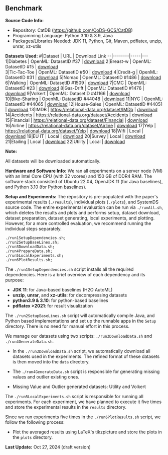 ## Benchmark

**Source Code Info:**
 * Repository: CatDB (<https://github.com/CoDS-GCS/CatDB>)
 * Programming Language: Python 3.10 & 3.9, Java  
 * Packages/Libraries Needed: JDK 11, Python, Git, Maven, pdflatex, unzip, unrar, xz-utils

**Datasets Used:**
\#|Dataset | URL | Download Link
--|--------|-----|---
1|Diabetes       | OpenML: DatasetID \#37                         | [download](https://www.openml.org/search?type=data&sort=runs&status=active&id=37)
2|Breast-w       | OpenML: DatasetID \#15			  | [download](https://www.openml.org/search?type=data&sort=runs&status=active&id=15)	
3|Tic-Tac-Toe    | OpenML: DatasetID \#50                         | [download](https://www.openml.org/search?type=data&sort=runs&status=active&id=50)
4|Credit-g       | OpenML: DatasetID \#31                         | [download](https://www.openml.org/search?type=data&sort=runs&status=active&id=31)
5|Nomao          | OpenML: DatasetID \#1486                       | [download](https://www.openml.org/search?type=data&sort=runs&status=active&id=1486)
6|Walking        | OpenML: DatasetID \#1509                       | [download](https://www.openml.org/search?type=data&sort=runs&status=active&id=1509)
7|CMC            | OpenML: DatasetID \#23                         | [download](https://www.openml.org/search?type=data&sort=runs&status=active&id=23)
8|Gas-Drift      | OpenML: DatasetID \#1476                       | [download](https://www.openml.org/search?type=data&sort=runs&status=active&id=1476)
9|Volkert        | OpenML: DatasetID \#41166                      | [download](https://www.openml.org/search?type=data&sort=runs&status=active&id=41166)  
10|Bike-Sharing  | OpenML: DatasetID \#44048                      | [download](https://www.openml.org/search?type=data&sort=runs&status=active&id=44048) 
11|NYC           | OpenML: DatasetID \#44065                      | [download](https://www.openml.org/search?type=data&sort=runs&status=active&id=44065)
12|House-Sales   | OpenML: DatasetID \#44051                      | [download](https://www.openml.org/search?type=data&sort=runs&status=active&id=44051)
13|IMDB          | https://relational-data.org/dataset/IMDb       | [download](https://relational-data.org/dataset/IMDb)
14|Accidents     | https://relational-data.org/dataset/Accidents  | [download](https://relational-data.org/dataset/Accidents)
15|Financial     | https://relational-data.org/dataset/Financial  | [download](https://relational-data.org/dataset/Financial)
16|Airline       | https://relational-data.org/dataset/Airline    | [download](https://relational-data.org/dataset/Airline)
17|Yelp          | https://relational-data.org/dataset/Yelp       | [download](https://relational-data.org/dataset/Yelp)
18|Wifi          | Local                                          | [download](https://github.com/CoDS-GCS/CatDB/blob/main/Experiments/data/Accidents.zip) 
19|EU IT         | Local                                          | [download](https://github.com/CoDS-GCS/CatDB/blob/main/Experiments/data/EU-IT.zip)
20|Survey        | Local                                          | [download](https://github.com/CoDS-GCS/CatDB/blob/main/Experiments/data/Midwest-Survey.zip)
21|Etailing      | Local                                          | [download](https://github.com/CoDS-GCS/CatDB/blob/main/Experiments/data/Etailing.zip)
22|Utility       | Local                                          | [download](https://github.com/CoDS-GCS/CatDB/blob/main/Experiments/data/Utility.zip)

**Note:**

All datasets will be downloaded automatically.



**Hardware and Software Info:** We ran all experiments on a server node (VM) with an Intel Core CPU (with 32 vcores) and 150 GB of DDR4 RAM. The software stack consisted of Ubuntu 22.04, OpenJDK 11 (for Java baselines), and Python 3.10 (for Python baselines).

**Setup and Experiments:** The repository is pre-populated with the paper's experimental results (`./results`), individual plots (`./plots`), and SystemDS source code. The entire experimental evaluation can be run via `./runAll.sh`, which deletes the results and plots and performs setup, dataset download, dataset preparation, dataset generating, local experiments, and plotting. However, for a more controlled evaluation, we recommend running the individual steps separately.
```
./run1SetupDependencies.sh;
./run2SetupBaseLines.sh;
./run3DownloadData.sh;
./run4PrepareData.sh;
./run5LocalExperiments.sh;
./run6PlotResults.sh; 
```

The `./run1SetupDependencies.sh` script installs all the required dependencies. Here is a brief overview of each dependency and its purpose:

* **JDK 11**: for Java-based baselines (H2O AutoML)
* **unzip**, **unrar**, and **xz-utils**: for decompressing datasets
* **python3.9 & 3.10**: for python-based baselines
* **pdflatex >2021**: for result visualization

The `./run2SetupBaseLines.sh` script will automatically compile Java, and Python based implementations and set up the runnable apps in the `Setup` directory. There is no need for manual effort in this process.

We manage our datasets using two scripts: `./run3DownloadData.sh` and `./run4GenerateData.sh`.

* In the `./run3DownloadData.sh` script, we automatically download all datasets used in the experiments. The refined format of these datasets is then moved into the `data` directory.

* The `./run4GenerateData.sh` script is responsible for generating missing values and outlier existing ones.

* Missing Value and Outlier generated datasets: Utility and Volkert

The `./run5LocalExperiments.sh` script is responsible for running all experiments. For each experiment, we have planned to execute it five times and store the experimental results in the `results` directory.

Since we run experiments five times in the `./run6PlotResults.sh` script, we follow the following process:

* Plot the averaged results using LaTeX's tikzpicture and store the plots in the `plots` directory.


**Last Update:** Oct 27, 2024 (draft version)